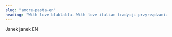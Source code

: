 ```yaml
---
slug: "amore-pasta-en"
heading: "With love blablabla. With love italian tradycji przyrządzania Pasta Fresca."
---
```

Janek janek EN